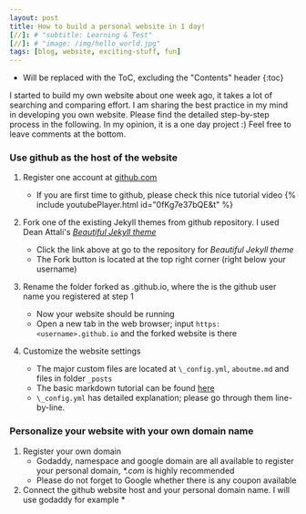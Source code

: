 ```yaml
---
layout: post
title: How to build a personal website in 1 day!
[//]: # "subtitle: Learning & Test"
[//]: # "image: /img/hello_world.jpg"
tags: [blog, website, exciting-stuff, fun]
---
```


* Will be replaced with the ToC, excluding the "Contents" header
{:toc}

I started to build my own website about one week ago, it takes a lot of searching and comparing effort. 
I am sharing the best practice in my mind in developing you own website. Please find the detailed step-by-step process in the following.
In my opinion, it is a one day project :) Feel free to leave comments at the bottom.

### Use github as the host of the website
1. Register one account at [github.com](https://github.com/)
   * If you are first time to github, please check this nice tutorial video
   {% include youtubePlayer.html id="0fKg7e37bQE&t" %}  

2. Fork one of the existing Jekyll themes from github repository. I used Dean Attali's [_Beautiful Jekyll theme_](https://github.com/daattali/beautiful-jekyll)
   * Click the link above at go to the repository for _Beautiful Jekyll theme_
   * The Fork button is located at the top right corner (right below your username)  

3. Rename the folder forked as <username>.github.io, where the <username> is the github user name you registered at step 1
   * Now your website should be running
   * Open a new tab in the web browser; input `https:<username>.github.io` and the forked website is there  

4. Customize the website settings
   * The major custom files are located at `\_config.yml`, `aboutme.md` and files in folder `_posts` 
   * The basic markdown tutorial can be found [here](https://www.markdowntutorial.com/)
   * `\_config.yml` has detailed explanation; please go through them line-by-line.

### Personalize your website with your own domain name
1. Register your own domain 
   * Godaddy, namespace and google domain are all available to register your personal domain, _\*.com_ is highly recommended
   * Please do not forget to Google whether there is any coupon available
2. Connect the github website host and your personal domain name. I will use godaddy for example
   * 


